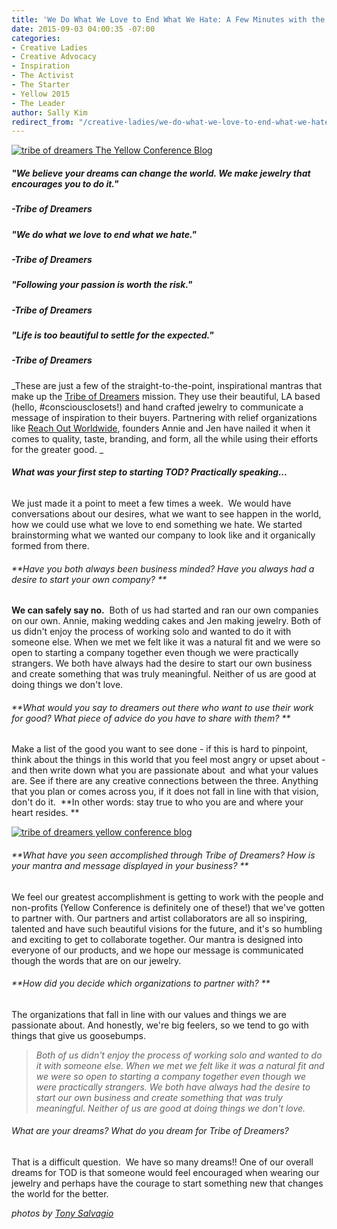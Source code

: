 ```yaml
---
title: 'We Do What We Love to End What We Hate: A Few Minutes with the Tribe of Dreamers'
date: 2015-09-03 04:00:35 -07:00
categories:
- Creative Ladies
- Creative Advocacy
- Inspiration
- The Activist
- The Starter
- Yellow 2015
- The Leader
author: Sally Kim
redirect_from: "/creative-ladies/we-do-what-we-love-to-end-what-we-hate-a-few-minutes-with-the-tribe-of-dreamers/"
---
```


[![tribe of dreamers The Yellow Conference Blog](https://yellow-blog-images.imgix.net/2015/08/Annie-and-Jen-2.jpg)](https://yellow-blog-images.imgix.net/2015/08/Annie-and-Jen-2.jpg)

##### "We believe your dreams can change the world. We make jewelry that encourages you to do it."

##### -Tribe of Dreamers

##### "We do what we love to end what we hate."

##### -Tribe of Dreamers

##### "Following your passion is worth the risk."

##### -Tribe of Dreamers

##### "Life is too beautiful to settle for the expected."

##### -Tribe of Dreamers

_These are just a few of the straight-to-the-point, inspirational mantras that make up the [Tribe of Dreamers](http://www.tribeofdreamers.co/0jzdkwvg6pwgozqhjjb2mmdr5evnsp) mission. They use their beautiful, LA based (hello, #consciousclosets!) and hand crafted jewelry to communicate a message of inspiration to their buyers. Partnering with relief organizations like [Reach Out Worldwide](http://www.tribeofdreamers.co/reach-out-worldwide/), founders Annie and Jen have nailed it when it comes to quality, taste, branding, and form, all the while using their efforts for the greater good. _

###### **What was your first step to starting TOD? Practically speaking...**

We just made it a point to meet a few times a week.  We would have conversations about our desires, what we want to see happen in the world, how we could use what we love to end something we hate. We started brainstorming what we wanted our company to look like and it organically formed from there.

###### **Have you both always been business minded? Have you always had a desire to start your own company? **

**We can safely say no.**  Both of us had started and ran our own companies on our own. Annie, making wedding cakes and Jen making jewelry. Both of us didn't enjoy the process of working solo and wanted to do it with someone else. When we met we felt like it was a natural fit and we were so open to starting a company together even though we were practically strangers. We both have always had the desire to start our own business and create something that was truly meaningful. Neither of us are good at doing things we don't love.

###### **What would you say to dreamers out there who want to use their work for good? What piece of advice do you have to share with them? **

Make a list of the good you want to see done - if this is hard to pinpoint, think about the things in this world that you feel most angry or upset about - and then write down what you are passionate about  and what your values are. See if there are any creative connections between the three. Anything that you plan or comes across you, if it does not fall in line with that vision, don't do it.  **In other words: stay true to who you are and where your heart resides. **

[![tribe of dreamers yellow conference blog](https://yellow-blog-images.imgix.net/2015/08/Annie-and-Jen-1.jpg)](https://yellow-blog-images.imgix.net/2015/08/Annie-and-Jen-1.jpg)

###### **What have you seen accomplished through Tribe of Dreamers? How is your mantra and message displayed in your business? **

We feel our greatest accomplishment is getting to work with the people and non-profits (Yellow Conference is definitely one of these!) that we've gotten to partner with. Our partners and artist collaborators are all so inspiring, talented and have such beautiful visions for the future, and it's so humbling and exciting to get to collaborate together. Our mantra is designed into everyone of our products, and we hope our message is communicated though the words that are on our jewelry.

###### **How did you decide which organizations to partner with? **

The organizations that fall in line with our values and things we are passionate about. And honestly, we're big feelers, so we tend to go with things that give us goosebumps.

> _Both of us didn't enjoy the process of working solo and wanted to do it with someone else. When we met we felt like it was a natural fit and we were so open to starting a company together even though we were practically strangers. We both have always had the desire to start our own business and create something that was truly meaningful. Neither of us are good at doing things we don't love._

###### What are your dreams? What do you dream for Tribe of Dreamers?

That is a difficult question.  We have so many dreams!! One of our overall dreams for TOD is that someone would feel encouraged when wearing our jewelry and perhaps have the courage to start something new that changes the world for the better.

_photos by [Tony Salvagio](https://instagram.com/mycitystreets/)_
